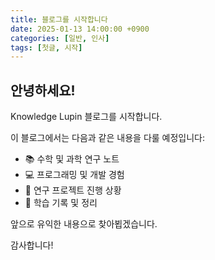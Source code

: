 ```yaml
---
title: 블로그를 시작합니다
date: 2025-01-13 14:00:00 +0900
categories: [일반, 인사]
tags: [첫글, 시작]
---
```


## 안녕하세요!

Knowledge Lupin 블로그를 시작합니다.

이 블로그에서는 다음과 같은 내용을 다룰 예정입니다:

- 📚 수학 및 과학 연구 노트
- 💻 프로그래밍 및 개발 경험
- 🔬 연구 프로젝트 진행 상황
- 📝 학습 기록 및 정리

앞으로 유익한 내용으로 찾아뵙겠습니다.

감사합니다!